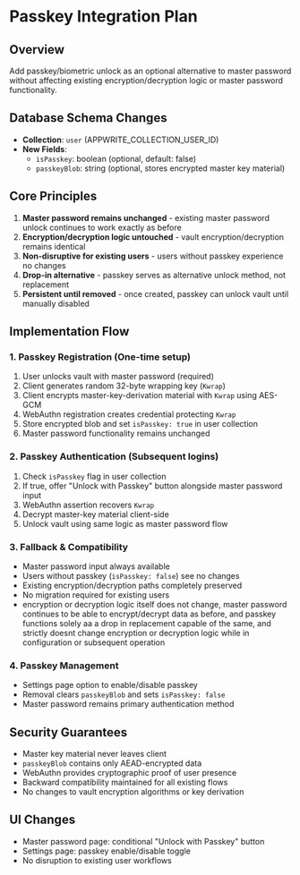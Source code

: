 # Passkey Integration Plan

## Overview

Add passkey/biometric unlock as an optional alternative to master password without affecting existing encryption/decryption logic or master password functionality.

## Database Schema Changes

- **Collection**: `user` (APPWRITE_COLLECTION_USER_ID)
- **New Fields**:
  - `isPasskey`: boolean (optional, default: false)
  - `passkeyBlob`: string (optional, stores encrypted master key material)

## Core Principles

1. **Master password remains unchanged** - existing master password unlock continues to work exactly as before
2. **Encryption/decryption logic untouched** - vault encryption/decryption remains identical
3. **Non-disruptive for existing users** - users without passkey experience no changes
4. **Drop-in alternative** - passkey serves as alternative unlock method, not replacement
5. **Persistent until removed** - once created, passkey can unlock vault until manually disabled

## Implementation Flow

### 1. Passkey Registration (One-time setup)

1. User unlocks vault with master password (required)
2. Client generates random 32-byte wrapping key (`Kwrap`)
3. Client encrypts master-key-derivation material with `Kwrap` using AES-GCM
4. WebAuthn registration creates credential protecting `Kwrap`
5. Store encrypted blob and set `isPasskey: true` in user collection
6. Master password functionality remains unchanged

### 2. Passkey Authentication (Subsequent logins)

1. Check `isPasskey` flag in user collection
2. If true, offer "Unlock with Passkey" button alongside master password input
3. WebAuthn assertion recovers `Kwrap`
4. Decrypt master-key material client-side
5. Unlock vault using same logic as master password flow

### 3. Fallback & Compatibility

- Master password input always available
- Users without passkey (`isPasskey: false`) see no changes
- Existing encryption/decryption paths completely preserved
- No migration required for existing users
- encryption or decryption logic itself does not change, master password continues to be able to encrypt/decrypt data as before, and passkey functions solely aa a drop in replacement capable of the same, and strictly doesnt change encryption or decryption logic while in configuration or subsequent operation

### 4. Passkey Management

- Settings page option to enable/disable passkey
- Removal clears `passkeyBlob` and sets `isPasskey: false`
- Master password remains primary authentication method

## Security Guarantees

- Master key material never leaves client
- `passkeyBlob` contains only AEAD-encrypted data
- WebAuthn provides cryptographic proof of user presence
- Backward compatibility maintained for all existing flows
- No changes to vault encryption algorithms or key derivation

## UI Changes

- Master password page: conditional "Unlock with Passkey" button
- Settings page: passkey enable/disable toggle
- No disruption to existing user workflows
